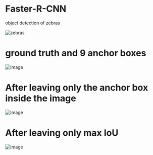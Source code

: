 
# Faster-R-CNN
object detection of zebras

![zebras](https://user-images.githubusercontent.com/70372577/130379536-ee358311-9abf-4d54-b917-5e510f6b25a3.jpg)

# ground truth and 9 anchor boxes
![image](https://user-images.githubusercontent.com/70372577/130571267-4d86a252-7b65-4ca8-9bb8-c6a0e32ba533.png)

# After leaving only the anchor box inside the image
![image](https://user-images.githubusercontent.com/70372577/130572626-605c3492-a692-49cd-bfeb-ebd7f9eb6a38.png)

# After leaving only max IoU
![image](https://user-images.githubusercontent.com/70372577/130742912-1c565277-6876-4004-a1cb-a8036123f128.png)

